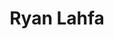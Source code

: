 ---
avatar: /images/people/ryanlahfa.jpg
avatar_small: /images/people/ryanlahfa_small.jpg
bio: 'NixOS Developer | Expert Software Engineer

  I am contributing more than a dozen FLOSS projects on GitHub and other forges, including
  Mangaki - of which I am currently President - and Dissemin.

  I am responsible for the UEFI SecureBoot support for NixOS project funded by the
  NLnet Foundation and the European Commission.

  I was an organizer of the NixCon 2022.

  https://github.com/RaitoBezarius'
homepage: https://ryan.lahfa.xyz/en/
instagram: null
linkedin: https://www.linkedin.com/in/ryan-lahfa-4ba99498/
title: Ryan Lahfa
twitter: null
type: guest
username: ryanlahfa
youtube: null
---